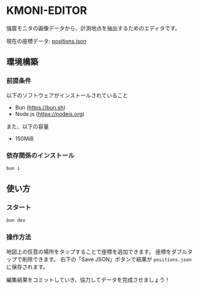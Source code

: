 # KMONI-EDITOR
強震モニタの画像データから、計測地点を抽出するためのエディタです。

現在の座標データ: [positions.json](./positions.json)
## 環境構築
### 前提条件
以下のソフトウェアがインストールされていること
- Bun (https://bun.sh)
- Node.js (https://nodejs.org)

また、以下の容量
- 150MiB

### 依存関係のインストール
```bash
bun i
```

## 使い方
### スタート
```bash
bun dev
```
### 操作方法
地図上の任意の場所をタップすることで座標を追加できます。
座標をダブルタップで削除できます。
右下の「Save JSON」ボタンで結果が `positions.json` に保存されます。

編集結果をコミットしていき、協力してデータを完成させましょう！
